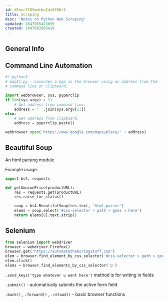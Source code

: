 ```yaml
---
id: d5nvr7f85mdrbu24x9706r5
title: Scraping
desc: 'Notes on Python Web Scraping'
updated: 1647985423659
created: 1647982605410
---
```

## General Info

## Command Line Automation

```python
#! python3
# mapIt.py - Launches a map in the browser using an address from the
# command line or clipboard.

import webbrowser, sys, pyperclip
if len(sys.argv) > 1:
    # Get address from command line.
    address = ' '.join(sys.argv[1:])
else:
    # Get address from clipboard.
    address = pyperclip.paste()

webbrowser.open('https://www.google.com/maps/place/' + address)
```

## Beautiful Soup

An html parsing module

Example usage:

```python
import bs4, requests

def getAmazonPrice(productURL):
    res = requests.get(productURL)
    res.raise_for_status()

    soup = bs4.BeautifulSoup(res.text, 'html.parser')
    elems = soup.select('#css-selector > path > goes > here')
    return elems[0].text.strip()
```

## Selenium

```python
from selenium import webdriver
browser = webdriver.Firefox()
browser.get('https://automatetheboringstuff.com')
elem = browser.find_element_by_css_selector('#css-selector > path > goes > here')
elem.click()
elems = browser.find_elements_by_css_selector('p')
```

`.send_keys('type whatever u want here')` method is for writing in fields

`.submit()` - automatically submits the active form field

`.back()` , `.forward()` , `.reload()` - basic browser functions
